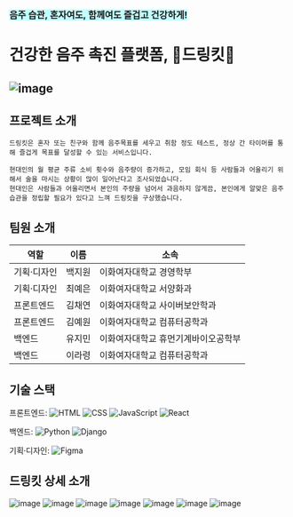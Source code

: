 ### <span style="background-color:#C0FFFF">음주 습관, 혼자여도, 함께여도 즐겁고 건강하게!</span>
# **건강한 음주 촉진 플랫폼, 🍻드링킷🍷**

![image](https://github.com/user-attachments/assets/b237fcc3-438d-4ab1-a373-325c26541739)
---------------------------------
## 프로젝트 소개
```
드링킷은 혼자 또는 친구와 함께 음주목표를 세우고 취함 정도 테스트, 정상 간 타이머를 통해 즐겁게 목표를 달성할 수 있는 서비스입니다.

현대인의 월 평균 주류 소비 횟수와 음주량이 증가하고, 모임 회식 등 사람들과 어울리기 위해서 술을 마시는 상황이 많이 일어난다고 조사되었습니다.
현대인은 사람들과 어울리면서 본인의 주량을 넘어서 과음하지 않게끔, 본인에게 알맞은 음주 습관을 정립할 필요가 있다고 느껴 드링킷을 구상했습니다.
```


## 팀원 소개
| 역할 | 이름 | 소속 |
| --- | --- | --- |
| 기획·디자인 | 백지원 | 이화여자대학교 경영학부 |
| 기획·디자인 | 최예은 | 이화여자대학교 서양화과 |
| 프론트엔드 | 김채연 | 이화여자대학교 사이버보안학과 |
| 프론트엔드 | 김예원 | 이화여자대학교 컴퓨터공학과 |
| 백엔드 | 유지민 | 이화여자대학교 휴먼기계바이오공학부 |
| 백엔드 | 이라령 | 이화여자대학교 컴퓨터공학과 |



## 기술 스택

프론트엔드:
![HTML](https://img.shields.io/badge/HTML-E34F26?style=for-the-badge&logo=html5&logoColor=white)
![CSS](https://img.shields.io/badge/CSS-1572B6?style=for-the-badge&logo=css3&logoColor=white)
![JavaScript](https://img.shields.io/badge/JavaScript-F7DF1E?style=for-the-badge&logo=javascript&logoColor=black)
![React](https://img.shields.io/badge/React-61DAFB?style=for-the-badge&logo=react&logoColor=black)

백엔드:
![Python](https://img.shields.io/badge/Python-3776AB?style=for-the-badge&logo=python&logoColor=white)
![Django](https://img.shields.io/badge/Django-092E20?style=for-the-badge&logo=django&logoColor=white)

기획·디자인:
![Figma](https://img.shields.io/badge/Figma-F24E1E?style=for-the-badge&logo=figma&logoColor=white)



## 드링킷 상세 소개
![image](https://github.com/user-attachments/assets/09e186f0-a874-4a96-a07d-35aeaf8678e5)
![image](https://github.com/user-attachments/assets/ab5f82c5-50ea-4970-ba83-d92940b8b044)
![image](https://github.com/user-attachments/assets/45d1ea1d-7987-4e5c-b51b-0de1ff1630bd)
![image](https://github.com/user-attachments/assets/a1f1c52c-210c-406b-a977-1989e4d3cba4)
![image](https://github.com/user-attachments/assets/5ee7d26c-bdba-451d-88e2-42390b56f2a6)
![image](https://github.com/user-attachments/assets/30974ddf-ff3d-46f5-bfb8-41164a777585)
![image](https://github.com/user-attachments/assets/71b8a0f7-3194-4dd6-a00a-4c215ee969b6)
